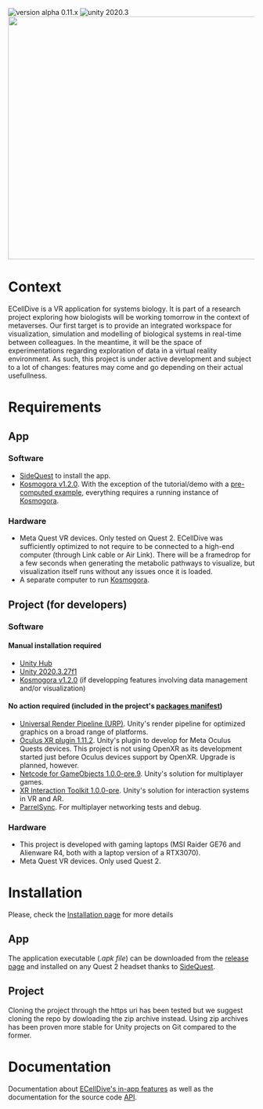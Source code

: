 <img src="https://img.shields.io/badge/version-alpha 0.11.x-blue.svg?style=flat-square" alt="version alpha 0.11.x">

<img src="https://img.shields.io/badge/unity-2020.3-green.svg?style=flat-square" alt="unity 2020.3">

<img src="./DocFX/resources/images/ecellDive_white_1280-990.png" width="640" height="495">

# Context
ECellDive is a VR application for systems biology. It is part of a research project exploring how biologists will be working tomorrow in the context of metaverses. Our first target is to provide an integrated workspace for visualization, simulation and modelling of biological systems in real-time between colleagues. In the meantime, it will be the space of experimentations regarding exploration of data in a virtual reality environment. As such, this project is under active development and subject to a lot of changes: features may come and go depending on their actual usefullness.

# Requirements
## App
### Software
- [SideQuest](https://sidequestvr.com/) to install the app.
- [Kosmogora v1.2.0](https://github.com/ecell/kosmogora). With the exception of the tutorial/demo with a  [pre-computed example](./articles/UserManual/quickstart.md#pre-computed-ijo1366), everything requires a running instance of [Kosmogora](https://github.com/ecell/kosmogora).

### Hardware
- Meta Quest VR devices. Only tested on Quest 2. ECellDive was sufficiently optimized to not require to be connected to a high-end computer (through Link cable or Air Link). There will be a framedrop for a few seconds when generating the metabolic pathways to visualize, but visualization itself runs without any issues once it is loaded.
- A separate computer to run [Kosmogora](https://github.com/ecell/kosmogora).

## Project (for developers)
### Software
#### Manual installation required
- [Unity Hub](https://unity.com/download)
- [Unity 2020.3.27f1](https://unity.com/releases/editor/archive)
- [Kosmogora v1.2.0](https://github.com/ecell/kosmogora) (if developping features involving data management and/or visualization)

#### No action required (included in the project's [packages manifest](https://github.com/ecell/ECell_Dive/blob/main/Packages/manifest.json))
- [Universal Render Pipeline (URP)](https://docs.unity3d.com/Packages/com.unity.render-pipelines.universal@10.8/manual/). Unity's render pipeline for optimized graphics on a broad range of platforms. 
- [Oculus XR plugin 1.11.2](https://docs.unity3d.com/Packages/com.unity.xr.oculus@1.11/manual/index.html). Unity's plugin to develop for Meta Oculus Quests devices. This project is not using OpenXR as its development started just before Oculus devices support by OpenXR. Upgrade is planned, however.
- [Netcode for GameObjects 1.0.0-pre.9](https://docs.unity3d.com/Packages/com.unity.netcode.gameobjects@1.0/manual/index.html). Unity's solution for multiplayer games.
- [XR Interaction Toolkit 1.0.0-pre](https://docs.unity3d.com/Packages/com.unity.xr.interaction.toolkit@1.0/manual/index.html). Unity's solution for interaction systems in VR and AR.
- [ParrelSync](https://github.com/VeriorPies/ParrelSync). For multiplayer networking tests and debug.

### Hardware
- This project is developed with gaming laptops (MSI Raider GE76 and Alienware R4, both with a laptop version of a RTX3070).
- Meta Quest VR devices. Only used Quest 2.

# Installation
Please, check the [Installation page](./articles/UserManual/installation.md) for more details

## App
The application executable (*.apk file*) can be downloaded from the [release page](https://github.com/ecell/ECell_Dive/releases) and installed on any Quest 2 headset thanks to [SideQuest](https://sidequestvr.com/).

## Project
Cloning the project through the https uri has been tested but we suggest cloning the repo by dowloading the zip archive instead. Using zip archives has been proven more stable for Unity projects on Git compared to the former.

# Documentation
Documentation about [ECellDive's in-app features](https://ecell.github.io/ECell_Dive/articles/UserManual/QuickStart/quickstart.html) as well as the documentation for the source code [API](https://ecell.github.io/ECell_Dive/api/index.html).